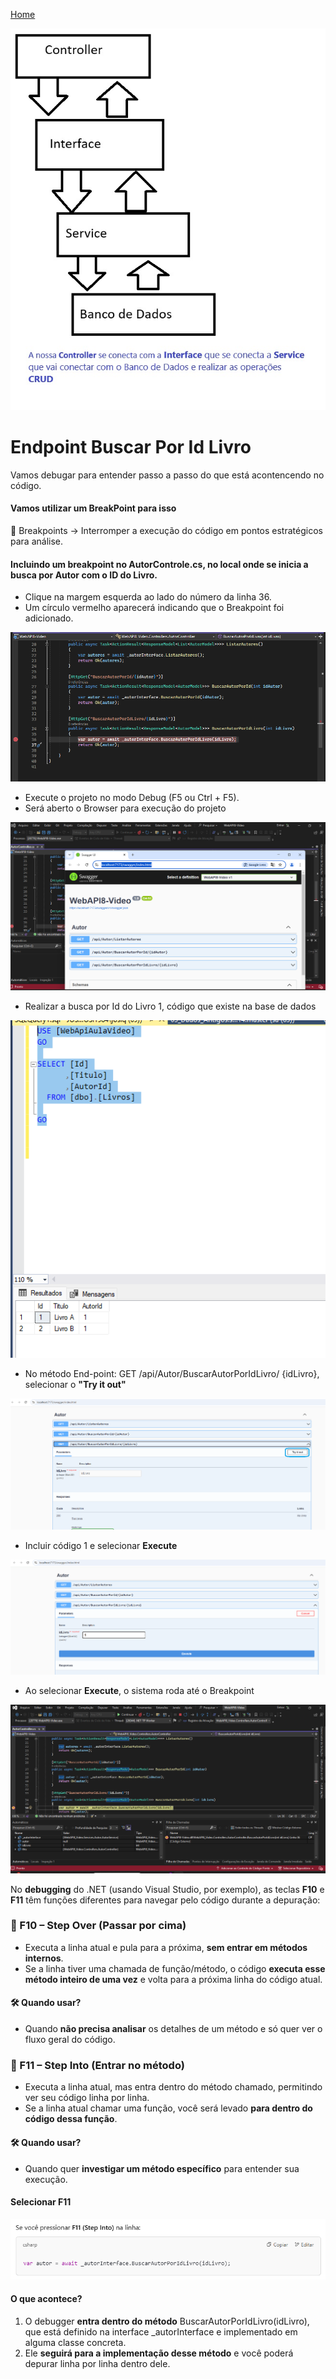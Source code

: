 
<div> 
<p><a href="https://github.com/JosiTubaroski/WEB-API-com-.NET-8-e-SQL-Server">Home</a></p>
</div> 

<img src="https://github.com/JosiTubaroski/Controllers_Services/blob/main/img/01_Fx_Controller_Interface_Service_2.jpg"/>

# Endpoint Buscar Por Id Livro

Vamos debugar para entender passo a passo do que está acontencendo no código.

#### Vamos utilizar um BreakPoint para isso

🔹 Breakpoints → Interromper a execução do código em pontos estratégicos para análise.

#### Incluindo um breakpoint no AutorControle.cs, no local onde se inicia a busca por Autor com o ID do Livro.

- Clique na margem esquerda ao lado do número da linha 36.
- Um círculo vermelho aparecerá indicando que o Breakpoint foi adicionado.

<img src="https://github.com/JosiTubaroski/Endpoint_Buscar_Por_Id_Livro/blob/main/img/01_Incluir_BreakPoint.png"/>

- Execute o projeto no modo Debug (F5 ou Ctrl + F5).
- Será aberto o Browser para execução do projeto

<img src="https://github.com/JosiTubaroski/Endpoint_Buscar_Por_Id_Livro/blob/main/img/02_F5_Debbuger.png"/>

- Realizar a busca por Id do Livro 1, código que existe na base de dados

<img src="https://github.com/JosiTubaroski/Endpoint_Buscar_Por_Id_Livro/blob/main/img/03_Tabela_Livros.png"/>

- No método End-point: GET /api/Autor/BuscarAutorPorIdLivro/ {idLivro}, selecionar o <b>"Try it out"</b>

<img src="https://github.com/JosiTubaroski/Endpoint_Buscar_Por_Id_Livro/blob/main/img/04_Try_it_out.png"/>

- Incluir código 1 e selecionar <b>Execute</b>

<img src="https://github.com/JosiTubaroski/Endpoint_Buscar_Por_Id_Livro/blob/main/img/05_Incluir_CodigoLivro.png"/>

- Ao selecionar <b>Execute</b>, o sistema roda até o Breakpoint

<img src="https://github.com/JosiTubaroski/Endpoint_Buscar_Por_Id_Livro/blob/main/img/06_Primeiro_Apontamento_Codigo.png"/>

 No <b>debugging</b> do .NET (usando Visual Studio, por exemplo), as teclas <b>F10</b> e <b>F11</b> têm funções diferentes para navegar pelo código durante a depuração:

 ### 🔹 F10 – Step Over (Passar por cima)

 - Executa a linha atual e pula para a próxima, <b>sem entrar em métodos internos</b>.
 - Se a linha tiver uma chamada de função/método, o código <b>executa esse método inteiro de uma vez</b> e volta para a próxima linha do código atual.

#### 🛠 Quando usar?

- Quando <b>não precisa analisar</b> os detalhes de um método e só quer ver o fluxo geral do código.

 ### 🔹 F11 – Step Into (Entrar no método)

 - Executa a linha atual, mas entra dentro do método chamado, permitindo ver seu código linha por linha.
 - Se a linha atual chamar uma função, você será levado <b>para dentro do código dessa função</b>.

#### 🛠 Quando usar?

- Quando quer <b>investigar um método específico</b> para entender sua execução.

#### Selecionar F11 

<img src="https://github.com/JosiTubaroski/Endpoint_Buscar_Por_Id_Livro/blob/main/img/07_F11_BuscarAutorPorIdLivro.png"/>

#### O que acontece?

1. O debugger <b>entra dentro do método</b> BuscarAutorPorIdLivro(idLivro), que está definido na interface _autorInterface e implementado em alguma classe concreta.
2. Ele <b>seguirá para a implementação desse método</b> e você poderá depurar linha por linha dentro dele.
